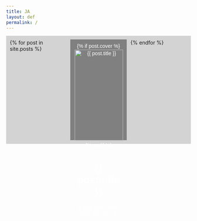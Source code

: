 ```yaml
---
title: JA
layout: def
permalink: /
---
```

<style>
    .dek {
        display: grid;
        grid-template-columns: 1fr 1fr 1fr;
        gap: 10px;
        background-color: lightgray;
        padding: 10px;
    }
    .card {
        padding: 10px;
        text-align: center;
        background-color: gray;
        color: white;
        font-family: Arial, sans-serif;
        transition: background-color 0.3s ease;
    }
    .card:hover {
        background-color: red;
    }
    .card a {
        color: white;
        text-decoration: none;
        display: block;
        height: 100%;
        width: 100%;
    }
</style>

<div class="dek">
    {% for post in site.posts %}
    <div class="card">
        <a href="{{ post.url }}">
            {% if post.cover %}
            <img src="{{ post.cover }}" alt="{{ post.title }}" style="width: 99%; margin: 1%;">
            {% endif %}
            <h1>{{ post.title }}</h1>
            <p>{{ post.date | date: "%B %d, %Y" }}</p>
        </a>
    </div>
    {% endfor %}
</div>


